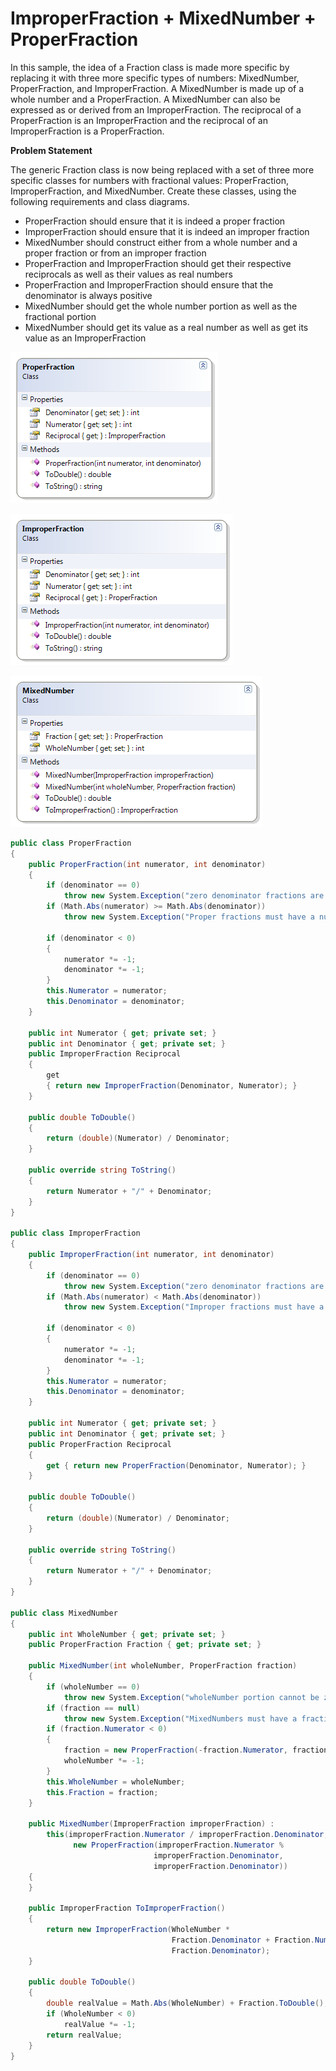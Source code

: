 ---
---
# ImproperFraction + MixedNumber + ProperFraction

In this sample, the idea of a Fraction class is made more specific by replacing it with three more specific types of numbers: MixedNumber, ProperFraction, and ImproperFraction. A MixedNumber is made up of a whole number and a ProperFraction. A MixedNumber can also be expressed as or derived from an ImproperFraction. The reciprocal of a ProperFraction is an ImproperFraction and the reciprocal of an ImproperFraction is a ProperFraction.

**Problem Statement**

The generic Fraction class is now being replaced with a set of three more specific classes for numbers with fractional values: ProperFraction, ImproperFraction, and MixedNumber. Create these classes, using the following requirements and class diagrams.

  * ProperFraction should ensure that it is indeed a proper fraction
  * ImproperFraction should ensure that it is indeed an improper fraction
  * MixedNumber should construct either from a whole number and a proper fraction or from an improper fraction
  * ProperFraction and ImproperFraction should get their respective reciprocals as well as their values as real numbers
  * ProperFraction and ImproperFraction should ensure that the denominator is always positive
  * MixedNumber should get the whole number portion as well as the fractional portion
  * MixedNumber should get its value as a real number as well as get its value as an ImproperFraction

![](I-ProperFraction.png)

![](I-ImproperFraction.png)

![](I-MixedNumber.png)

```csharp
public class ProperFraction
{
    public ProperFraction(int numerator, int denominator)
    {
        if (denominator == 0)
            throw new System.Exception("zero denominator fractions are undefined");
        if (Math.Abs(numerator) >= Math.Abs(denominator))
            throw new System.Exception("Proper fractions must have a numerator that is less than the denominator");

        if (denominator < 0)
        {
            numerator *= -1;
            denominator *= -1;
        }
        this.Numerator = numerator;
        this.Denominator = denominator;
    }

    public int Numerator { get; private set; }
    public int Denominator { get; private set; }
    public ImproperFraction Reciprocal
    {
        get
        { return new ImproperFraction(Denominator, Numerator); }
    }

    public double ToDouble()
    {
        return (double)(Numerator) / Denominator;
    }

    public override string ToString()
    {
        return Numerator + "/" + Denominator;
    }
}

public class ImproperFraction
{
    public ImproperFraction(int numerator, int denominator)
    {
        if (denominator == 0)
            throw new System.Exception("zero denominator fractions are undefined");
        if (Math.Abs(numerator) < Math.Abs(denominator))
            throw new System.Exception("Improper fractions must have a numerator that is greater than or equal to the denominator");

        if (denominator < 0)
        {
            numerator *= -1;
            denominator *= -1;
        }
        this.Numerator = numerator;
        this.Denominator = denominator;
    }

    public int Numerator { get; private set; }
    public int Denominator { get; private set; }
    public ProperFraction Reciprocal
    {
        get { return new ProperFraction(Denominator, Numerator); }
    }

    public double ToDouble()
    {
        return (double)(Numerator) / Denominator;
    }

    public override string ToString()
    {
        return Numerator + "/" + Denominator;
    }
}

public class MixedNumber
{
    public int WholeNumber { get; private set; }
    public ProperFraction Fraction { get; private set; }

    public MixedNumber(int wholeNumber, ProperFraction fraction)
    {
        if (wholeNumber == 0)
            throw new System.Exception("wholeNumber portion cannot be zero for a Mixed Number");
        if (fraction == null)
            throw new System.Exception("MixedNumbers must have a fractional portion");
        if (fraction.Numerator < 0)
        {
            fraction = new ProperFraction(-fraction.Numerator, fraction.Denominator);
            wholeNumber *= -1;
        }
        this.WholeNumber = wholeNumber;
        this.Fraction = fraction;
    }

    public MixedNumber(ImproperFraction improperFraction) :
        this(improperFraction.Numerator / improperFraction.Denominator,
              new ProperFraction(improperFraction.Numerator %
                                improperFraction.Denominator,
                                improperFraction.Denominator))
    {
    }

    public ImproperFraction ToImproperFraction()
    {
        return new ImproperFraction(WholeNumber * 
                                    Fraction.Denominator + Fraction.Numerator,
                                    Fraction.Denominator);
    }

    public double ToDouble()
    {
        double realValue = Math.Abs(WholeNumber) + Fraction.ToDouble();
        if (WholeNumber < 0)
            realValue *= -1;
        return realValue;
    }
}
```
